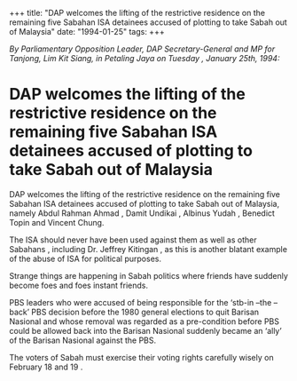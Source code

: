+++ 
title: "DAP welcomes the lifting of the restrictive residence on the remaining five Sabahan ISA detainees accused of plotting to take Sabah out of Malaysia"
date: "1994-01-25"
tags:
+++

_By Parliamentary Opposition Leader, DAP Secretary-General and MP for Tanjong, Lim Kit Siang, in Petaling Jaya   on Tuesday  , January  25th, 1994:_

# DAP welcomes the lifting of the restrictive residence on the remaining five Sabahan ISA detainees accused of plotting to take Sabah out of Malaysia

DAP welcomes the lifting of the restrictive residence on the remaining five Sabahan ISA detainees accused of plotting to take Sabah out of Malaysia, namely Abdul Rahman Ahmad , Damit Undikai , Albinus Yudah , Benedict Topin and Vincent Chung.</u>

The ISA should never have been used against them as well as other Sabahans , including Dr. Jeffrey Kitingan , as this is another blatant example of the abuse of ISA for political purposes.

Strange things are happening in Sabah politics where friends have suddenly become foes and foes instant friends.

PBS leaders who were accused of being responsible for the ‘stb-in –the – back’ PBS decision before the 1980 general elections to quit Barisan Nasional and whose removal was regarded as a pre-condition before PBS could be allowed back into the Barisan Nasional suddenly became an ‘ally’ of the Barisan Nasional against the PBS.

The voters of Sabah must exercise their voting rights carefully wisely on February 18 and 19 .
 
